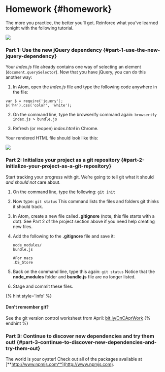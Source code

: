 # Homework {#homework}

The more you practice, the better you’ll get. Reinforce what you’ve learned tonight with the following tutorial.

[![](../images/slack.png)](http://kcwit.slack.com)

### Part 1: Use the new jQuery dependency {#part-1-use-the-new-jquery-dependency}

Your _index.js_ file already contains one way of selecting an element (`document.querySelector`). Now that you have jQuery, you can do this another way:

1.  In Atom, open the _index.js_ file and type the following code anywhere in the file:

  ```
  var $ = require('jquery');
  $('h4').css('color', 'white');
  ```

2.  On the command line, type the browserify command again: `browserify index.js > bundle.js`

3.  Refresh (or reopen) _index.html_ in Chrome.

Your rendered HTML file should look like this:

![](../images/index-with-jquery.png)


### Part 2: Initialize your project as a git repository {#part-2-initialize-your-project-as-a-git-repository}

Start tracking your progress with git. We’re going to tell git what it should _and should not_ care about.

1.  On the command line, type the following: `git init`

2.  Now type: `git status` This command lists the files and folders git thinks it should track.

3.  In Atom, create a new file called **.gitignore** (note, this file starts with a dot). See Part 2 of the project section above if you need help creating new files.

4.  Add the following to the **.gitignore** file and save it:

        node_modules/
        bundle.js

        #For macs
        .DS_Store

5.  Back on the command line, type this again: `git status` Notice that the **node_modules** folder and **bundle.js** file are no longer listed.

6.  Stage and commit these files.<br>

  {% hint style='info' %}
  #### Don't remember git?

  See the git version control worksheet from April: [bit.ly/CnCAprWork](http://bit.ly/CnCAprWork)
  {% endhint %}


### Part 3: Continue to discover new dependencies and try them out! {#part-3-continue-to-discover-new-dependencies-and-try-them-out}

The world is your oyster! Check out all of the packages available at [**http://www.npmjs.com**](http://www.npmjs.com).
